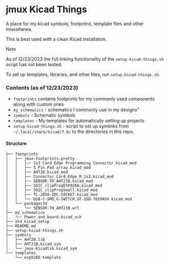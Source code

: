 # jmux Kicad Things

A place for my kicad symbols, footpritns, template files and other miscellanea.

This is best used with a clean Kicad installation. 

> [!NOTE]
> As of 12/23/2023 the full linking functionality of the `setup-kicad-things.sh` script has not been tested. 

To set up templates, libraries, and other files, run `setup-kicad-things.sh`.


### Contents (as of 12/23/2023)
* `footprints` contains footprints for my commonly used components along with custom ones
* `my_schematics` - schematics I commonly use in my designs"
* `symbols` - Schematic symbols
* `templates` - My templates for automatically setting up projects
* `setup-kicad-things.sh` - script to set up symlinks from `~/.local/share/kicad/7.0/` to the directories in this repo. 

#### Structure

```
├── footprints
│   ├── jmux-footprints.pretty
│   │   ├── 2x3 Card Edge Programming Connector.kicad_mod
│   │   ├── 5 Pin Pad array.kicad_mod
│   │   ├── AHT20.kicad_mod
│   │   ├── Connector_Card_Edge_M_2x3.kicad_mod
│   │   ├── SENSOR-TH_AHT21B.kicad_mod
│   │   ├── SOIC_clipProgESP8266.kicad_mod
│   │   ├── SOIC_clipProgSmall.kicad_mod
│   │   ├── TC-2050-IDC-SOCKET.kicad_mod
│   │   └── USB-C-SMD_G-SWITCH_GT-USB-7010ASV.kicad_mod
│   └── packages3d
│       └── SENSOR-TH_AHT21B.wrl
├── my_schematics
│   └── Power_and_board.kicad_sch
├── old_kicad_setup
├── README.md
├── setup-kicad-things.sh
├── symbols
│   ├── AHT20.lib
│   ├── AHT21B.kicad_sym
│   └── jmux-kicadlib.kicad_sym
└── templates
    └── esp8266-template
```


